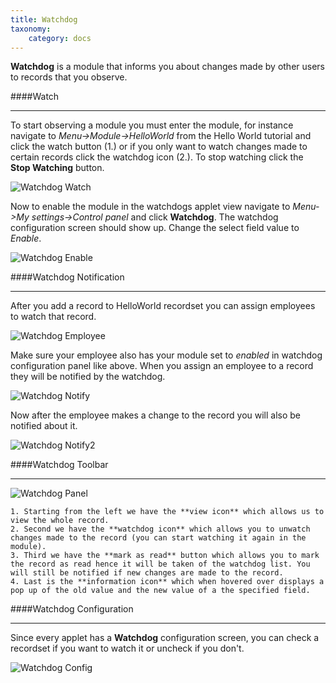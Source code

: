```yaml
---
title: Watchdog
taxonomy:
    category: docs
---
```


**Watchdog** is a module that informs you about changes made by other users to records that you observe.

####Watch
___


To start observing a module you must enter the module, for instance navigate to _Menu->Module->HelloWorld_ from the Hello World tutorial and click the watch button (1.) or if you only want to watch changes made to certain records click the watchdog icon (2.). To stop watching click the **Stop Watching** button.

![Watchdog Watch](/images/watchdog_watch.png)

Now to enable the module in the watchdogs applet view navigate to _Menu->My settings->Control panel_ and click **Watchdog**. The watchdog configuration screen should show up. Change the select field value to _Enable_.

![Watchdog Enable](/images/watchdog_enable.png)

####Watchdog Notification
___

After you add a record to HelloWorld recordset you can assign employees to watch that record.

![Watchdog Employee](/images/watchdog_employee.png)

Make sure your employee also has your module set to _enabled_ in watchdog configuration panel like above. When you assign an employee to a record they will be notified by the watchdog.

![Watchdog Notify](/images/watchdog_notified.png)

Now after the employee makes a change to the record you will also be notified about it.

![Watchdog Notify2](/images/watchdog_notified2.png)

####Watchdog Toolbar
___

![Watchdog Panel](/images/watchdog_panel.png)

	1. Starting from the left we have the **view icon** which allows us to view the whole record.
	2. Second we have the **watchdog icon** which allows you to unwatch changes made to the record (you can start watching it again in the module).
	3. Third we have the **mark as read** button which allows you to mark the record as read hence it will be taken of the watchdog list. You will still be notified if new changes are made to the record.
	4. Last is the **information icon** which when hovered over displays a pop up of the old value and the new value of a the specified field.

####Watchdog Configuration
___

Since every applet has a **Watchdog** configuration screen, you can check a recordset if you want to watch it or uncheck if you don't.

![Watchdog Config](/images/watchdog_config.png)
